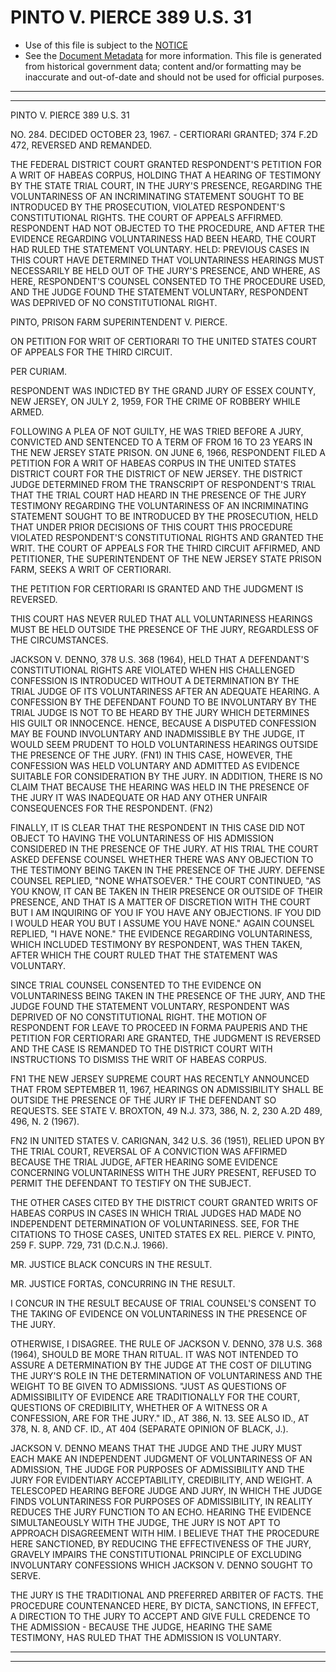 ---
---

# PINTO V. PIERCE 389 U.S. 31

* Use of this file is subject to the [NOTICE](https://github.com/publicdocs/notice/blob/master/NOTICE)
* See the [Document Metadata](../../../) for more information.
  This file is generated from historical government data; content and/or formatting may be inaccurate and out-of-date and should not be used for official purposes.

----------
----------

PINTO V. PIERCE 389 U.S. 31

NO. 284.  DECIDED OCTOBER 23, 1967.  - CERTIORARI GRANTED; 374 F.2D 472, REVERSED AND REMANDED.

THE FEDERAL DISTRICT COURT GRANTED RESPONDENT'S PETITION FOR A WRIT OF HABEAS CORPUS, HOLDING THAT A HEARING OF TESTIMONY BY THE STATE TRIAL COURT, IN THE JURY'S PRESENCE, REGARDING THE VOLUNTARINESS OF AN INCRIMINATING STATEMENT SOUGHT TO BE INTRODUCED BY THE PROSECUTION, VIOLATED RESPONDENT'S CONSTITUTIONAL RIGHTS.  THE COURT OF APPEALS AFFIRMED.  RESPONDENT HAD NOT OBJECTED TO THE PROCEDURE, AND AFTER THE EVIDENCE REGARDING VOLUNTARINESS HAD BEEN HEARD, THE COURT HAD RULED THE STATEMENT VOLUNTARY.  HELD:  PREVIOUS CASES IN THIS COURT HAVE DETERMINED THAT VOLUNTARINESS HEARINGS MUST NECESSARILY BE HELD OUT OF THE JURY'S PRESENCE, AND WHERE, AS HERE, RESPONDENT'S COUNSEL CONSENTED TO THE PROCEDURE USED, AND THE JUDGE FOUND THE STATEMENT VOLUNTARY, RESPONDENT WAS DEPRIVED OF NO CONSTITUTIONAL RIGHT.

PINTO, PRISON FARM SUPERINTENDENT V. PIERCE.

ON PETITION FOR WRIT OF CERTIORARI TO THE UNITED STATES COURT OF APPEALS FOR THE THIRD CIRCUIT.

PER CURIAM.

RESPONDENT WAS INDICTED BY THE GRAND JURY OF ESSEX COUNTY, NEW JERSEY, ON JULY 2, 1959, FOR THE CRIME OF ROBBERY WHILE ARMED.

FOLLOWING A PLEA OF NOT GUILTY, HE WAS TRIED BEFORE A JURY, CONVICTED AND SENTENCED TO A TERM OF FROM 16 TO 23 YEARS IN THE NEW JERSEY STATE PRISON.  ON JUNE 6, 1966, RESPONDENT FILED A PETITION FOR A WRIT OF HABEAS CORPUS IN THE UNITED STATES DISTRICT COURT FOR THE DISTRICT OF NEW JERSEY.  THE DISTRICT JUDGE DETERMINED FROM THE TRANSCRIPT OF RESPONDENT'S TRIAL THAT THE TRIAL COURT HAD HEARD IN THE PRESENCE OF THE JURY TESTIMONY REGARDING THE VOLUNTARINESS OF AN INCRIMINATING STATEMENT SOUGHT TO BE INTRODUCED BY THE PROSECUTION, HELD THAT UNDER PRIOR DECISIONS OF THIS COURT THIS PROCEDURE VIOLATED RESPONDENT'S CONSTITUTIONAL RIGHTS AND GRANTED THE WRIT.  THE COURT OF APPEALS FOR THE THIRD CIRCUIT AFFIRMED, AND PETITIONER, THE SUPERINTENDENT OF THE NEW JERSEY STATE PRISON FARM, SEEKS A WRIT OF CERTIORARI.

THE PETITION FOR CERTIORARI IS GRANTED AND THE JUDGMENT IS REVERSED.

THIS COURT HAS NEVER RULED THAT ALL VOLUNTARINESS HEARINGS MUST BE HELD OUTSIDE THE PRESENCE OF THE JURY, REGARDLESS OF THE CIRCUMSTANCES.

JACKSON V. DENNO, 378 U.S. 368 (1964), HELD THAT A DEFENDANT'S CONSTITUTIONAL RIGHTS ARE VIOLATED WHEN HIS CHALLENGED CONFESSION IS INTRODUCED WITHOUT A DETERMINATION BY THE TRIAL JUDGE OF ITS VOLUNTARINESS AFTER AN ADEQUATE HEARING.  A CONFESSION BY THE DEFENDANT FOUND TO BE INVOLUNTARY BY THE TRIAL JUDGE IS NOT TO BE HEARD BY THE JURY WHICH DETERMINES HIS GUILT OR INNOCENCE.  HENCE, BECAUSE A DISPUTED CONFESSION MAY BE FOUND INVOLUNTARY AND INADMISSIBLE BY THE JUDGE, IT WOULD SEEM PRUDENT TO HOLD VOLUNTARINESS HEARINGS OUTSIDE THE PRESENCE OF THE JURY.  (FN1) IN THIS CASE, HOWEVER, THE CONFESSION WAS HELD VOLUNTARY AND ADMITTED AS EVIDENCE SUITABLE FOR CONSIDERATION BY THE JURY.  IN ADDITION, THERE IS NO CLAIM THAT BECAUSE THE HEARING WAS HELD IN THE PRESENCE OF THE JURY IT WAS INADEQUATE OR HAD ANY OTHER UNFAIR CONSEQUENCES FOR THE RESPONDENT.  (FN2)

FINALLY, IT IS CLEAR THAT THE RESPONDENT IN THIS CASE DID NOT OBJECT TO HAVING THE VOLUNTARINESS OF HIS ADMISSION CONSIDERED IN THE PRESENCE OF THE JURY.  AT HIS TRIAL THE COURT ASKED DEFENSE COUNSEL WHETHER THERE WAS ANY OBJECTION TO THE TESTIMONY BEING TAKEN IN THE PRESENCE OF THE JURY.  DEFENSE COUNSEL REPLIED, "NONE WHATSOEVER."  THE COURT CONTINUED, "AS YOU KNOW, IT CAN BE TAKEN IN THEIR PRESENCE OR OUTSIDE OF THEIR PRESENCE, AND THAT IS A MATTER OF DISCRETION WITH THE COURT BUT I AM INQUIRING OF YOU IF YOU HAVE ANY OBJECTIONS.  IF YOU DID I WOULD HEAR YOU BUT I ASSUME YOU HAVE NONE."  AGAIN COUNSEL REPLIED, "I HAVE NONE."  THE EVIDENCE REGARDING VOLUNTARINESS, WHICH INCLUDED TESTIMONY BY RESPONDENT, WAS THEN TAKEN, AFTER WHICH THE COURT RULED THAT THE STATEMENT WAS VOLUNTARY.

SINCE TRIAL COUNSEL CONSENTED TO THE EVIDENCE ON VOLUNTARINESS BEING TAKEN IN THE PRESENCE OF THE JURY, AND THE JUDGE FOUND THE STATEMENT VOLUNTARY, RESPONDENT WAS DEPRIVED OF NO CONSTITUTIONAL RIGHT.  THE MOTION OF RESPONDENT FOR LEAVE TO PROCEED IN FORMA PAUPERIS AND THE PETITION FOR CERTIORARI ARE GRANTED, THE JUDGMENT IS REVERSED AND THE CASE IS REMANDED TO THE DISTRICT COURT WITH INSTRUCTIONS TO DISMISS THE WRIT OF HABEAS CORPUS.

FN1  THE NEW JERSEY SUPREME COURT HAS RECENTLY ANNOUNCED THAT FROM SEPTEMBER 11, 1967, HEARINGS ON ADMISSIBILITY SHALL BE OUTSIDE THE PRESENCE OF THE JURY IF THE DEFENDANT SO REQUESTS.  SEE STATE V. BROXTON, 49 N.J. 373, 386, N. 2, 230 A.2D 489, 496, N. 2 (1967).

FN2  IN UNITED STATES V. CARIGNAN, 342 U.S. 36 (1951), RELIED UPON BY THE TRIAL COURT, REVERSAL OF A CONVICTION WAS AFFIRMED BECAUSE THE TRIAL JUDGE, AFTER HEARING SOME EVIDENCE CONCERNING VOLUNTARINESS WITH THE JURY PRESENT, REFUSED TO PERMIT THE DEFENDANT TO TESTIFY ON THE SUBJECT.

THE OTHER CASES CITED BY THE DISTRICT COURT GRANTED WRITS OF HABEAS CORPUS IN CASES IN WHICH TRIAL JUDGES HAD MADE NO INDEPENDENT DETERMINATION OF VOLUNTARINESS.  SEE, FOR THE CITATIONS TO THOSE CASES, UNITED STATES EX REL. PIERCE V. PINTO, 259 F. SUPP. 729, 731 (D.C.N.J. 1966).

MR. JUSTICE BLACK CONCURS IN THE RESULT.

MR. JUSTICE FORTAS, CONCURRING IN THE RESULT.

I CONCUR IN THE RESULT BECAUSE OF TRIAL COUNSEL'S CONSENT TO THE TAKING OF EVIDENCE ON VOLUNTARINESS IN THE PRESENCE OF THE JURY.

OTHERWISE, I DISAGREE.  THE RULE OF JACKSON V. DENNO, 378 U.S. 368 (1964), SHOULD BE MORE THAN RITUAL.  IT WAS NOT INTENDED TO ASSURE A DETERMINATION BY THE JUDGE AT THE COST OF DILUTING THE JURY'S ROLE IN THE DETERMINATION OF VOLUNTARINESS AND THE WEIGHT TO BE GIVEN TO ADMISSIONS.  "JUST AS QUESTIONS OF ADMISSIBILITY OF EVIDENCE ARE TRADITIONALLY FOR THE COURT, QUESTIONS OF CREDIBILITY, WHETHER OF A WITNESS OR A CONFESSION, ARE FOR THE JURY."  ID., AT 386, N. 13.  SEE ALSO ID., AT 378, N. 8, AND CF. ID., AT 404 (SEPARATE OPINION OF BLACK, J.).

JACKSON V. DENNO MEANS THAT THE JUDGE AND THE JURY MUST EACH MAKE AN INDEPENDENT JUDGMENT OF VOLUNTARINESS OF AN ADMISSION, THE JUDGE FOR PURPOSES OF ADMISSIBILITY AND THE JURY FOR EVIDENTIARY ACCEPTABILITY, CREDIBILITY, AND WEIGHT.  A TELESCOPED HEARING BEFORE JUDGE AND JURY, IN WHICH THE JUDGE FINDS VOLUNTARINESS FOR PURPOSES OF ADMISSIBILITY, IN REALITY REDUCES THE JURY FUNCTION TO AN ECHO.  HEARING THE EVIDENCE SIMULTANEOUSLY WITH THE JUDGE, THE JURY IS NOT APT TO APPROACH DISAGREEMENT WITH HIM.  I BELIEVE THAT THE PROCEDURE HERE SANCTIONED, BY REDUCING THE EFFECTIVENESS OF THE JURY, GRAVELY IMPAIRS THE CONSTITUTIONAL PRINCIPLE OF EXCLUDING INVOLUNTARY CONFESSIONS WHICH JACKSON V. DENNO SOUGHT TO SERVE.

THE JURY IS THE TRADITIONAL AND PREFERRED ARBITER OF FACTS.  THE PROCEDURE COUNTENANCED HERE, BY DICTA, SANCTIONS, IN EFFECT, A DIRECTION TO THE JURY TO ACCEPT AND GIVE FULL CREDENCE TO THE ADMISSION - BECAUSE THE JUDGE, HEARING THE SAME TESTIMONY, HAS RULED THAT THE ADMISSION IS VOLUNTARY.


----------
----------

